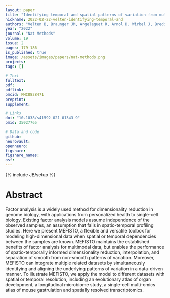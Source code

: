 ```yaml
---
layout: paper
title: "Identifying temporal and spatial patterns of variation from multimodal data using MEFISTO"
nickname: 2022-02-22-velten-identifying-temporal-and
authors: "Velten B, Braunger JM, Argelaguet R, Arnol D, Wirbel J, Bredikhin D, Zeller G, Stegle O"
year: "2022"
journal: "Nat Methods"
volume: 19
issue: 2
pages: 179-186
is_published: true
image: /assets/images/papers/nat-methods.png
projects:
tags: []

# Text
fulltext:
pdf:
pdflink:
pmcid: PMC8828471
preprint:
supplement:

# Links
doi: "10.1038/s41592-021-01343-9"
pmid: 35027765

# Data and code
github:
neurovault:
openneuro:
figshare:
figshare_names:
osf:
---
```

{% include JB/setup %}

# Abstract

Factor analysis is a widely used method for dimensionality reduction in genome biology, with applications from personalized health to single-cell biology. Existing factor analysis models assume independence of the observed samples, an assumption that fails in spatio-temporal profiling studies. Here we present MEFISTO, a flexible and versatile toolbox for modeling high-dimensional data when spatial or temporal dependencies between the samples are known. MEFISTO maintains the established benefits of factor analysis for multimodal data, but enables the performance of spatio-temporally informed dimensionality reduction, interpolation, and separation of smooth from non-smooth patterns of variation. Moreover, MEFISTO can integrate multiple related datasets by simultaneously identifying and aligning the underlying patterns of variation in a data-driven manner. To illustrate MEFISTO, we apply the model to different datasets with spatial or temporal resolution, including an evolutionary atlas of organ development, a longitudinal microbiome study, a single-cell multi-omics atlas of mouse gastrulation and spatially resolved transcriptomics.
